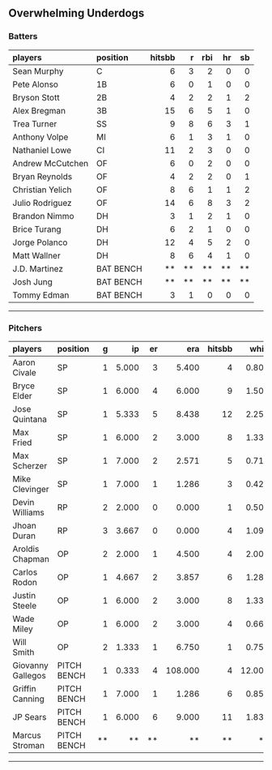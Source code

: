 ## Overwhelming Underdogs

### Batters

 
|players          |position  | hitsbb|  r| rbi| hr| sb| 
|:----------------|:---------|------:|--:|---:|--:|--:| 
|Sean Murphy      |C         |      6|  3|   2|  0|  0| 
|Pete Alonso      |1B        |      6|  0|   1|  0|  0| 
|Bryson Stott     |2B        |      4|  2|   2|  1|  2| 
|Alex Bregman     |3B        |     15|  6|   5|  1|  0| 
|Trea Turner      |SS        |      9|  8|   6|  3|  1| 
|Anthony Volpe    |MI        |      6|  1|   3|  1|  0| 
|Nathaniel Lowe   |CI        |     11|  2|   3|  0|  0| 
|Andrew McCutchen |OF        |      6|  0|   2|  0|  0| 
|Bryan Reynolds   |OF        |      4|  2|   2|  0|  1| 
|Christian Yelich |OF        |      8|  6|   1|  1|  2| 
|Julio Rodriguez  |OF        |     14|  6|   8|  3|  2| 
|Brandon Nimmo    |DH        |      3|  1|   2|  1|  0| 
|Brice Turang     |DH        |      6|  2|   1|  0|  0| 
|Jorge Polanco    |DH        |     12|  4|   5|  2|  0| 
|Matt Wallner     |DH        |      8|  6|   4|  1|  0| 
|J.D. Martinez    |BAT BENCH |     **| **|  **| **| **| 
|Josh Jung        |BAT BENCH |     **| **|  **| **| **| 
|Tommy Edman      |BAT BENCH |      3|  1|   0|  0|  0| 

* * *

### Pitchers

 
|players           |position    |  g|    ip| er|     era| hitsbb|   whip| so|  w| sv| 
|:-----------------|:-----------|--:|-----:|--:|-------:|------:|------:|--:|--:|--:| 
|Aaron Civale      |SP          |  1| 5.000|  3|   5.400|      4|  0.800|  9|  0|  0| 
|Bryce Elder       |SP          |  1| 6.000|  4|   6.000|      9|  1.500|  4|  1|  0| 
|Jose Quintana     |SP          |  1| 5.333|  5|   8.438|     12|  2.250|  5|  0|  0| 
|Max Fried         |SP          |  1| 6.000|  2|   3.000|      8|  1.333|  8|  1|  0| 
|Max Scherzer      |SP          |  1| 7.000|  2|   2.571|      5|  0.714| 10|  0|  0| 
|Mike Clevinger    |SP          |  1| 7.000|  1|   1.286|      3|  0.429| 10|  1|  0| 
|Devin Williams    |RP          |  2| 2.000|  0|   0.000|      1|  0.500|  4|  0|  1| 
|Jhoan Duran       |RP          |  3| 3.667|  0|   0.000|      4|  1.091|  3|  0|  0| 
|Aroldis Chapman   |OP          |  2| 2.000|  1|   4.500|      4|  2.000|  4|  0|  0| 
|Carlos Rodon      |OP          |  1| 4.667|  2|   3.857|      6|  1.286|  7|  0|  0| 
|Justin Steele     |OP          |  1| 6.000|  2|   3.000|      8|  1.333|  6|  0|  0| 
|Wade Miley        |OP          |  1| 6.000|  2|   3.000|      4|  0.667|  1|  1|  0| 
|Will Smith        |OP          |  2| 1.333|  1|   6.750|      1|  0.750|  1|  0|  0| 
|Giovanny Gallegos |PITCH BENCH |  1| 0.333|  4| 108.000|      4| 12.000|  0|  0|  0| 
|Griffin Canning   |PITCH BENCH |  1| 7.000|  1|   1.286|      6|  0.857|  9|  0|  0| 
|JP Sears          |PITCH BENCH |  1| 6.000|  6|   9.000|     11|  1.833|  8|  0|  0| 
|Marcus Stroman    |PITCH BENCH | **|    **| **|      **|     **|     **| **| **| **| 


* * *


